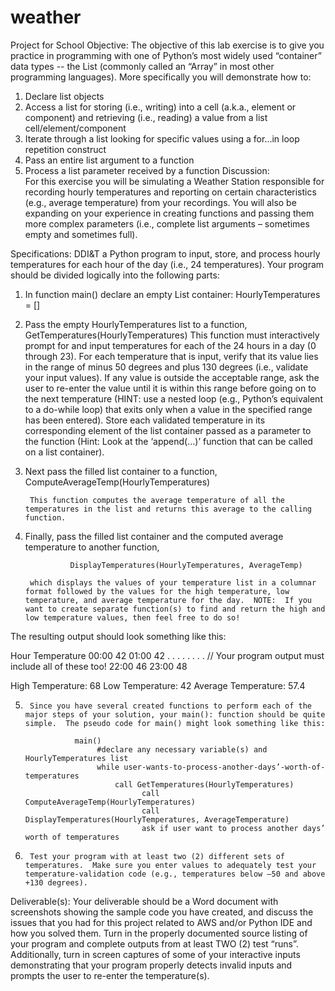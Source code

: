# weather
Project for School
Objective:
The objective of this lab exercise is to give you practice in programming with one of Python’s most widely used “container” data types -- the List (commonly called an “Array” in most other programming languages).  More specifically you will demonstrate how to:
 
1.	Declare list objects
2.	Access a list for storing (i.e., writing) into a cell (a.k.a., element or component) and retrieving (i.e., reading) a value from a list cell/element/component
3.	Iterate through a list looking for specific values using a for…in loop repetition construct
4.	Pass an entire list argument to a function
5.	Process a list parameter received by a function
Discussion:     
For this exercise you will be simulating a Weather Station responsible for recording hourly temperatures and reporting on certain characteristics (e.g., average temperature) from your recordings.  You will also be expanding on your experience in creating functions and passing them more complex parameters (i.e., complete list arguments – sometimes empty and sometimes full).
 
Specifications:
DDI&T a Python program to input, store, and process hourly temperatures for each hour of the day (i.e., 24 temperatures).  Your program should be divided logically into the following parts:
 
1.	In function main() declare an empty List container:
         HourlyTemperatures = []    
2.	Pass the empty HourlyTemperatures list to a function,
GetTemperatures(HourlyTemperatures)
         This function must interactively prompt for and input temperatures for each of the 24 hours in a day (0 through 23).  For each temperature that is input, verify that its value lies in the range of minus 50 degrees and plus 130 degrees (i.e., validate your input values).  If any value is outside the acceptable range, ask the user to re-enter the value until it is within this range before going on to the next temperature (HINT:  use a nested loop (e.g., Python’s equivalent to a do-while loop) that exits only when a value in the specified range has been entered).  Store each validated temperature in its corresponding element of the list container passed as a parameter to the function (Hint:  Look at the ‘append(…)’ function that can be called on a list container).
 
3.	Next pass the filled list container to a function,
ComputeAverageTemp(HourlyTemperatures)
 
         This function computes the average temperature of all the temperatures in the list and returns this average to the calling function.
4.	Finally, pass the filled list container and the computed average temperature to another function,
 
                  DisplayTemperatures(HourlyTemperatures, AverageTemp)
 
         which displays the values of your temperature list in a columnar format followed by the values for the high temperature, low temperature, and average temperature for the day.  NOTE:  If you want to create separate function(s) to find and return the high and low temperature values, then feel free to do so!
 
The resulting output should look something like this:
 
Hour                          Temperature
00:00                                42
01:00                                42
. . . . .                                . . . // Your program output must include all of these too!
22:00                                46
23:00                                48
 
High Temperature:          68
Low Temperature:           42
Average Temperature:    57.4
 
5.      Since you have several created functions to perform each of the major steps of your solution, your main(): function should be quite simple.  The pseudo code for main() might look something like this:
 
                  main()
                       #declare any necessary variable(s) and HourlyTemperatures list
                       while user-wants-to-process-another-days’-worth-of-temperatures
                           call GetTemperatures(HourlyTemperatures)
                                 call ComputeAverageTemp(HourlyTemperatures)
                                 call DisplayTemperatures(HourlyTemperatures, AverageTemperature)
                                 ask if user want to process another days’ worth of temperatures
 
6.      Test your program with at least two (2) different sets of temperatures.  Make sure you enter values to adequately test your temperature-validation code (e.g., temperatures below –50 and above +130 degrees).
 
Deliverable(s):
Your deliverable should be a Word document with screenshots showing the sample code you have created, and discuss the issues that you had for this project related to AWS and/or Python IDE and how you solved them.
Turn in the properly documented source listing of your program and complete outputs from at least TWO (2) test “runs”.  Additionally, turn in screen captures of some of your interactive inputs demonstrating that your program properly detects invalid inputs and prompts the user to re-enter the temperature(s).

